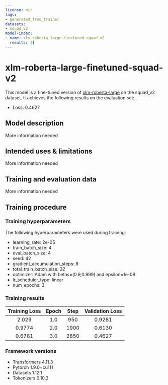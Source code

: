 ```yaml
---
license: mit
tags:
- generated_from_trainer
datasets:
- squad_v2
model-index:
- name: xlm-roberta-large-finetuned-squad-v2
  results: []
---
```


<!-- This model card has been generated automatically according to the information the Trainer had access to. You
should probably proofread and complete it, then remove this comment. -->

# xlm-roberta-large-finetuned-squad-v2

This model is a fine-tuned version of [xlm-roberta-large](https://huggingface.co/xlm-roberta-large) on the squad_v2 dataset.
It achieves the following results on the evaluation set:
- Loss: 0.4627

## Model description

More information needed

## Intended uses & limitations

More information needed

## Training and evaluation data

More information needed

## Training procedure

### Training hyperparameters

The following hyperparameters were used during training:
- learning_rate: 2e-05
- train_batch_size: 4
- eval_batch_size: 4
- seed: 42
- gradient_accumulation_steps: 8
- total_train_batch_size: 32
- optimizer: Adam with betas=(0.9,0.999) and epsilon=1e-08
- lr_scheduler_type: linear
- num_epochs: 3

### Training results

| Training Loss | Epoch | Step | Validation Loss |
|:-------------:|:-----:|:----:|:---------------:|
| 2.029         | 1.0   | 950  | 0.9281          |
| 0.9774        | 2.0   | 1900 | 0.6130          |
| 0.6781        | 3.0   | 2850 | 0.4627          |


### Framework versions

- Transformers 4.11.3
- Pytorch 1.9.0+cu111
- Datasets 1.12.1
- Tokenizers 0.10.3
